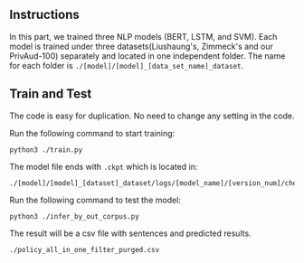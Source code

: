 ## Instructions

In this part, we trained three NLP models (BERT, LSTM, and SVM). Each model is trained under three datasets(Liushaung's, Zimmeck's and our PrivAud-100) separately and located in one independent folder.
The name for each folder is `./[model]/[model]_[data_set_name]_dataset`.

## Train and Test
The code is easy for duplication. No need to change any setting in the code.

Run the following command to start training:
```
python3 ./train.py
```
The model file ends with `.ckpt` which is located in:
```
./[model]/[model]_[dataset]_dataset/logs/[model_name]/[version_num]/checkpoints/[arguments].ckpt

```
Run the following command to test the model:
```
python3 ./infer_by_out_corpus.py
```
The result will be a csv file with sentences and predicted results.
```
./policy_all_in_one_filter_purged.csv
```
